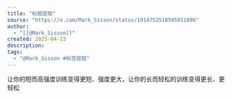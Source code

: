 ```yaml
---
title: "标题提取"
source: "https://x.com/Mark_Sisson/status/1914752510595911886"
author:
  - "[[@Mark_Sisson]]"
created: 2025-04-23
description:
tags:
  - "@Mark_Sisson #标签提取"
---
```

让你的短而高强度训练变得更短、强度更大，让你的长而轻松的训练变得更长、更轻松